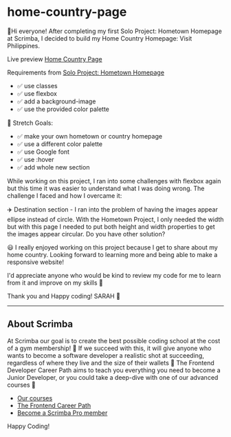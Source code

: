 # home-country-page

👋Hi everyone! After completing my first Solo Project: Hometown Homepage at Scrimba, I decided to build my Home Country Homepage: Visit Philippines.

Live preview [Home Country Page](https://home-country-philippines-page.netlify.app/)

Requirements from [Solo Project: Hometown Homepage](https://github.com/sarahjq-s/solo-project-hometown-page#solo-project-hometown-page)
<ul>
  <li>✅ use classes</li>
  <li>✅ use flexbox</li>
  <li>✅ add a background-image</li>
  <li>✅ use the provided color palette</li>
</ul>

🙌 Stretch Goals:
<ul>
  <li>✅ make your own hometown or country homepage</li>
  <li>✅ use a different color palette</li>
  <li>✅ use Google font</li>
  <li>✅ use :hover</li>
  <li>✅ add whole new section</li>
</ul>

While working on this project, I ran into some challenges with flexbox again but this time it was easier to understand what I was doing wrong. The challenge I faced and how I overcame it:

✈️ Destination section - I ran into the problem of having the images appear ellipse instead of circle. With the Hometown Project, I only needed the width but with this page I needed to put both height and width properties to get the images appear circular. Do you have other solution?

 😃 I really enjoyed working on this project because I get to share about my home country. Looking forward to learning more and being able to make a responsive website!

I'd appreciate anyone who would be kind to review my code for me to learn from it and improve on my skills 🙏

Thank you and Happy coding! SARAH 🍵

------------
## About Scrimba

At Scrimba our goal is to create the best possible coding school at the cost of a gym membership! 💜
If we succeed with this, it will give anyone who wants to become a software developer a realistic shot at succeeding, regardless of where they live and the size of their wallets 🎉
The Frontend Developer Career Path aims to teach you everything you need to become a Junior Developer, or you could take a deep-dive with one of our advanced courses 🚀

- [Our courses](https://scrimba.com/allcourses)
- [The Frontend Career Path](https://scrimba.com/learn/frontend)
- [Become a Scrimba Pro member](https://scrimba.com/pricing)

Happy Coding!

